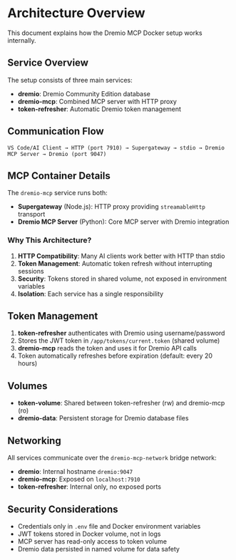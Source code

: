 # Architecture Overview

This document explains how the Dremio MCP Docker setup works internally.

## Service Overview

The setup consists of three main services:

- **dremio**: Dremio Community Edition database
- **dremio-mcp**: Combined MCP server with HTTP proxy
- **token-refresher**: Automatic Dremio token management

## Communication Flow

```text
VS Code/AI Client → HTTP (port 7910) → Supergateway → stdio → Dremio MCP Server → Dremio (port 9047)
```

## MCP Container Details

The `dremio-mcp` service runs both:

- **Supergateway** (Node.js): HTTP proxy providing `streamableHttp` transport
- **Dremio MCP Server** (Python): Core MCP server with Dremio integration

### Why This Architecture?

1. **HTTP Compatibility**: Many AI clients work better with HTTP than stdio
2. **Token Management**: Automatic token refresh without interrupting sessions
3. **Security**: Tokens stored in shared volume, not exposed in environment variables
4. **Isolation**: Each service has a single responsibility

## Token Management

1. **token-refresher** authenticates with Dremio using username/password
2. Stores the JWT token in `/app/tokens/current.token` (shared volume)
3. **dremio-mcp** reads the token and uses it for Dremio API calls
4. Token automatically refreshes before expiration (default: every 20 hours)

## Volumes

- **token-volume**: Shared between token-refresher (rw) and dremio-mcp (ro)
- **dremio-data**: Persistent storage for Dremio database files

## Networking

All services communicate over the `dremio-mcp-network` bridge network:
- **dremio**: Internal hostname `dremio:9047`
- **dremio-mcp**: Exposed on `localhost:7910`
- **token-refresher**: Internal only, no exposed ports

## Security Considerations

- Credentials only in `.env` file and Docker environment variables
- JWT tokens stored in Docker volume, not in logs
- MCP server has read-only access to token volume
- Dremio data persisted in named volume for data safety
